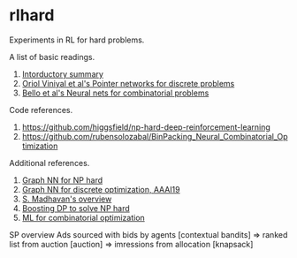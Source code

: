 # rlhard
Experiments in RL for hard problems.

A list of basic readings.
1. [Intorductory summary](https://medium.com/@rubensolozabal/neural-combinatorial-optimization-with-reinforcement-learning-1-introduction-ac2e7b7238d1)
2. [Oriol Viniyal et al's Pointer networks for discrete problems](https://arxiv.org/abs/1506.03134)
3. [Bello et al's Neural nets for combinatorial problems](https://arxiv.org/abs/1611.09940)

Code references.
1. https://github.com/higgsfield/np-hard-deep-reinforcement-learning
2. https://github.com/rubensolozabal/BinPacking_Neural_Combinatorial_Optimization

Additional references.
1. [Graph NN for NP hard](https://arxiv.org/pdf/1905.11623.pdf)
2. [Graph NN for discrete optimization, AAAI19](https://arxiv.org/pdf/1809.02721.pdf)
3. [S. Madhavan's overview](https://www.quora.com/Can-deep-neural-networks-solve-NP-Hard-problems)
4. [Boosting DP to solve NP hard](http://proceedings.mlr.press/v95/yang18a/yang18a.pdf)
5. [ML for combinatorial optimization](https://simons.berkeley.edu/talks/dorit-hochbaum-2017-5-3)

SP overview
Ads sourced with bids by agents [contextual bandits] => ranked list from auction [auction] => imressions from allocation [knapsack]
